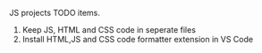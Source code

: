 JS projects TODO items.

1. Keep JS, HTML and CSS code in seperate files
2. Install HTML,JS and CSS code formatter extension in VS Code
